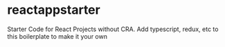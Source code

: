 # reactappstarter
Starter Code for React Projects without CRA. Add typescript, redux, etc to this boilerplate to make it your own

